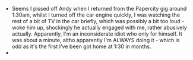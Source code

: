 - Seems I pissed off Andy when I returned from the Papercity gig around 1:30am, whilst I turned off the car engine quickly, I was watching the rest of a bit of TV in the car briefly, which was possibly a bit too loud - woke him up, shockingly he actually engaged with me, rather abusively actually. Apparently, I'm an inconsiderate idiot who only for himself. It was about a minute, altho apparently I'm ALWAYS doing it - which is odd as it's the first I've been got home at 1:30 in months.
-
